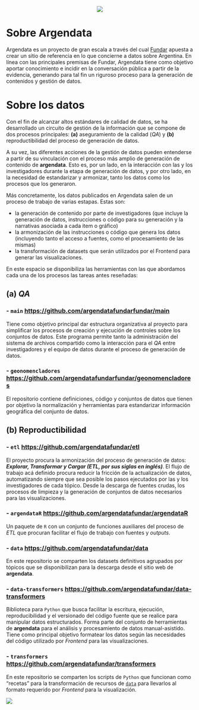 <div align='center'>
<a href="https://argendata.fund.ar">
  <picture>
    <source media="(prefers-color-scheme: dark)" srcset="https://github.com/user-attachments/assets/080bdfa5-0b90-4d54-855c-314ba2a17214">
    <source media="(prefers-color-scheme: light)" srcset="https://github.com/user-attachments/assets/c9f824b8-1f0c-4974-b3a1-b545018af549">
    <img src="argendata.fund.ar"></img>
  </picture>
</a>
</div>

# Sobre Argendata
Argendata es un proyecto de gran escala a través del cual [Fundar](https://fund.ar/) apuesta a crear un sitio de referencia en lo que concierne a datos sobre Argentina. En línea con las principales premisas de Fundar, Argendata tiene como objetivo aportar conocimiento e incidir en la conversación pública a partir de la evidencia, generando para tal fin un riguroso proceso para la generación de contenidos y gestión de datos. 

# Sobre los datos

Con el fin de alcanzar altos estándares de calidad de datos, se ha desarrollado un circuito de gestión de la información que se compone de dos procesos principales:  **(a)** aseguramiento de la calidad (_QA_) y **(b)** reproductibilidad del proceso de generación de datos. 

A su vez, las diferentes acciones de la gestión de datos pueden entenderse a partir de su vinculación con el proceso más amplio de generación de contenido de **argendata**. Esto es, por un lado, en la interacción con las y los investigadores durante la etapa de generación de datos, y por otro lado, en la necesidad de estandarizar y armonizar, tanto los datos como los procesos que los generaron. 

Más concretamente, los datos publicados en Argendata salen de un proceso de trabajo de varias estapas. Estas son: 

- la generación de contenido por parte de investigadores (que incluye la generación de datos, instrucciones o código para su generación y la narrativas asociada a cada item o gráfico)
- la armonización de las instrucciones o código que genera los datos (incluyendo tanto el acceso a fuentes, como el procesamiento de las mismas)
- la transformación de datasets que serán utilizados por el Frontend para generar las visualizaciones.

En este espacio se disponibiliza las herramientas con las que abordamos cada una de los procesos las tareas antes reseñadas:

## (a) _QA_

### - `main` https://github.com/argendatafundarfundar/main 
Tiene como objetivo principal dar estructura organizativa al proyecto para simplificar los procesos de creación y ejecución de controles sobre los conjuntos de datos. Este programa permite tanto la administración del sistema de archivos compartido como la interacción para el _QA_ entre investigadores y el equipo de datos durante el proceso de generación de datos.

### - `geonomencladores` https://github.com/argendatafundarfundar/geonomencladores 
El repositorio contiene definiciones, código y conjuntos de datos que tienen por objetivo la normalización y herramientas para estandarizar información geográfica del conjunto de datos. 

## (b) Reproductibilidad

### - `etl` https://github.com/argendatafundar/etl 
El proyecto procura la armonización del proceso de generación de datos: **_Explorar, Transformar y Cargar (ETL, por sus siglas en inglés)_**. El flujo de trabajo acá definido procura reducir la fricción de la actualización de datos, automatizando siempre que sea posible los pasos ejecutados por las y los investigadores de cada tópico. Desde la descarga de fuentes crudas, los procesos de limpieza y la generación de conjuntos de datos necesarios para las visualizaciones. 
 
### - `argendataR` https://github.com/argendatafundar/argendataR 
Un paquete de `R` con un conjunto de funciones auxiliares del proceso de _ETL_ que procuran facilitar el flujo de trabajo con fuentes y _outputs_.

### - `data` https://github.com/argendatafundar/data 
En este repositorio se comparten los datasets definitivos agrupados por tópicos que se disponibilizan para la descarga desde el sitio web de **argendata**. 

### - `data-transformers` https://github.com/argendatafundar/data-transformers 
Biblioteca para `Python` que busca facilitar la escritura, ejecución, reproducibilidad y el versionado del código fuente que se realice para manipular datos estructurados. Forma parte del conjunto de herramientas de **argendata** para el análisis y procesamiento de datos manual-asistido. Tiene como principal objetivo formatear los datos según las necesidades del código utilizado por _Frontend_ para las visualizaciones. 

### - `transformers` https://github.com/argendatafundar/transformers  
En este repositorio se comparten los scripts de `Python` que funcionan como “recetas” para la transformación de recursos de [`data`](https://github.com/argendatafundar/data) para llevarlos al formato requerido por _Frontend_ para la visualización.  

<!-- ![image](https://github.com/argendatafundar/.github-private/assets/12114624/463008ec-f774-4fba-a847-f82b2240e8df) -->

<a href="https://www.github.com/argendatafundar">
  <picture>
    <source media="(prefers-color-scheme: dark)" srcset="https://github.com/user-attachments/assets/84831245-5f04-44d2-81f3-2ac1badf8ada">
    <source media="(prefers-color-scheme: light)" srcset="https://github.com/user-attachments/assets/628dd50f-0ebb-40bb-b1be-7f723516dc2c">
    <img src="github.com/argendatafundar"></img>
  </picture>
</a>

